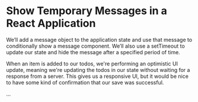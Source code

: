 # Show Temporary Messages in a React Application

We’ll add a message object to the application state and use that message to conditionally show a message component. We’ll also use a setTimeout to update our state and hide the message after a specified period of time.

When an item is added to our todos, we're performing an optimistic UI update, meaning we're updating the todos in our state without waiting for a response from a server. This gives us a responsive UI, but it would be nice to have some kind of confirmation that our save was successful.

...